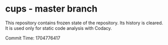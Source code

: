 # cups - master branch

This repository contains frozen state of the repository.
Its history is cleared. It is used only for static code
analysis with Codacy.

Commit Time: 1704776417